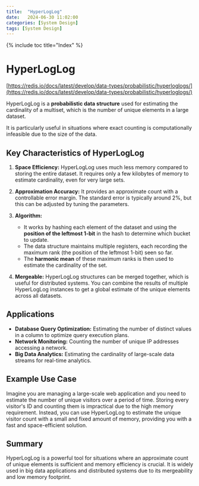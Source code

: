 ```yaml
---
title:  "HyperLogLog"
date:   2024-06-30 11:02:00
categories: [System Design]
tags: [System Design]
---
```


{% include toc title="Index" %}

# HyperLogLog

[https://redis.io/docs/latest/develop/data-types/probabilistic/hyperloglogs/](https://redis.io/docs/latest/develop/data-types/probabilistic/hyperloglogs/)

HyperLogLog is a **probabilistic data structure** used for estimating the
cardinality of a multiset, which is the number of unique elements in a large
dataset.

It is particularly useful in situations where exact counting is computationally
infeasible due to the size of the data.

## Key Characteristics of HyperLogLog

1. **Space Efficiency:** HyperLogLog uses much less memory compared to storing
   the entire dataset. It requires only a few kilobytes of memory to estimate
   cardinality, even for very large sets.

2. **Approximation Accuracy:** It provides an approximate count with a
   controllable error margin. The standard error is typically around 2%, but
   this can be adjusted by tuning the parameters.

3. **Algorithm:**
    - It works by hashing each element of the dataset and using the **position
      of the leftmost 1-bit** in the hash to determine which bucket to update.
    - The data structure maintains multiple registers, each recording the
      maximum rank (the position of the leftmost 1-bit) seen so far.
    - The **harmonic mean** of these maximum ranks is then used to estimate the
      cardinality of the set.

4. **Mergeable:** HyperLogLog structures can be merged together, which is useful
   for distributed systems. You can combine the results of multiple HyperLogLog
   instances to get a global estimate of the unique elements across all
   datasets.

## Applications

- **Database Query Optimization:** Estimating the number of distinct values in a
  column to optimize query execution plans.
- **Network Monitoring:** Counting the number of unique IP addresses accessing a
  network.
- **Big Data Analytics:** Estimating the cardinality of large-scale data streams
  for real-time analytics.

## Example Use Case

Imagine you are managing a large-scale web application and you need to estimate
the number of unique visitors over a period of time. Storing every visitor's ID
and counting them is impractical due to the high memory requirement. Instead,
you can use HyperLogLog to estimate the unique visitor count with a small and
fixed amount of memory, providing you with a fast and space-efficient solution.

## Summary

HyperLogLog is a powerful tool for situations where an approximate count of
unique elements is sufficient and memory efficiency is crucial. It is widely
used in big data applications and distributed systems due to its mergeability
and low memory footprint.
